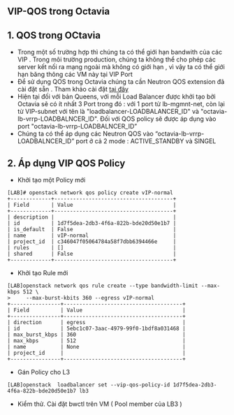 
## VIP-QOS trong Octavia

## 1. QOS trong OCtavia

- Trong một số trường hợp thì chúng ta có thể giới hạn bandwith của các VIP . Trong môi trường production, chúng ta không thể cho phép các server kết nối ra mạng ngoài mà không có giới hạn , vì vậy ta có thể giới hạn băng thông các VM này tại VIP Port
- Để sử dụng QOS trong Octavia chúng ta cần Neutron QOS extension đã cài đặt sẵn . Tham khảo cài đặt [tại đây](https://github.com/nguyenhungsync/Openstack_Research/blob/master/Advance/14.%20QOS%20-%20Neutron.md)
- Hiện tại đối với bản Queens, với mỗi Load Balancer được khởi tạo bởi Octavia sẽ có ít nhất 3 Port trong đó : với 1 port từ  lb-mgmnt-net, còn lại từ  VIP-subnet  với tên là "loadbalancer-LOADBALANCER_ID" và "octavia-lb-vrrp-LOADBALNCER_ID".   Đối với QOS policy sẽ được áp dụng vào port "octavia-lb-vrrp-LOADBALNCER_ID”
- Chúng ta có thể áp dụng các Neutron QOS vào “octavia-lb-vrrp-LOADBALNCER_ID” port ở cả 2 mode :  ACTIVE_STANDBY và SINGEL

## 2. Áp dụng VIP QOS Policy

- Khởi tạo một Policy mới
```
[LAB]# openstack network qos policy create vIP-normal
+-------------+--------------------------------------+
| Field       | Value                                |
+-------------+--------------------------------------+
| description |                                      |
| id          | 1d7f5dea-2db3-4f6a-822b-bde20d50e1b7 |
| is_default  | False                                |
| name        | vIP-normal                           |
| project_id  | c346047f05064784a58f7dbb6394466e     |
| rules       | []                                   |
| shared      | False                                |
+-------------+--------------------------------------+

```

- Khởi tạo Rule mới
```
[LAB]openstack network qos rule create --type bandwidth-limit --max-kbps 512 \
>     --max-burst-kbits 360 --egress vIP-normal
+----------------+--------------------------------------+
| Field          | Value                                |
+----------------+--------------------------------------+
| direction      | egress                               |
| id             | 5ebc1c07-3aac-4979-99f0-1bdf8a031468 |
| max_burst_kbps | 360                                  |
| max_kbps       | 512                                  |
| name           | None                                 |
| project_id     |                                      |
+----------------+--------------------------------------+
```


- Gán Policy cho L3
```
[LAB]openstack  loadbalancer set --vip-qos-policy-id 1d7f5dea-2db3-4f6a-822b-bde20d50e1b7 lb3

```

- Kiểm thử. Cài đặt bwctl trên VM ( Pool member của LB3 ) 

```

```
